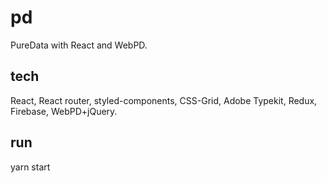 # pd
PureData with React and WebPD.

## tech

React, React router, styled-components, CSS-Grid, Adobe Typekit, Redux, Firebase, WebPD+jQuery.

## run

yarn start


